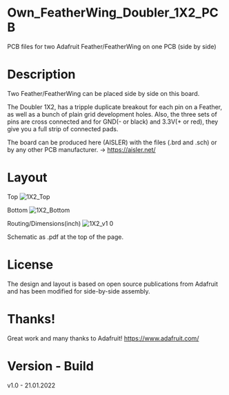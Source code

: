# Own_FeatherWing_Doubler_1X2_PCB

PCB files for two Adafruit Feather/FeatherWing on one PCB (side by side)

# Description

Two Feather/FeatherWing can be placed side by side on this board.

The Doubler 1X2, has a tripple duplicate breakout for each pin on a Feather, as well as a bunch of plain grid development holes. Also, the three sets of pins are cross connected and for GND(- or black) and 3.3V(+ or red), they give you a full strip of connected pads.

The board can be produced here (AISLER) with the files (.brd and .sch) or by any other PCB manufacturer. -> https://aisler.net/

# Layout

Top
![1X2_Top](https://user-images.githubusercontent.com/88975406/150583787-313d36e9-9d75-4fb4-bf63-42ec1b8452a3.png)

Bottom
![1X2_Bottom](https://user-images.githubusercontent.com/88975406/150583839-7a2772aa-4974-48ab-93c8-1801aacab631.png)

Routing/Dimensions(inch)
![1X2_v1 0](https://user-images.githubusercontent.com/88975406/150595696-61746d38-ef5c-4a75-b4f2-b1422d7b238e.png)

Schematic as .pdf at the top of the page.

# License

The design and layout is based on open source publications from Adafruit and has been modified for side-by-side assembly.

# Thanks!

Great work and many thanks to Adafruit! https://www.adafruit.com/

# Version - Build

v1.0 - 21.01.2022
